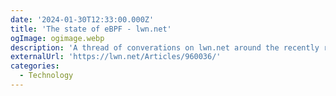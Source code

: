 ```yaml
---
date: '2024-01-30T12:33:00.000Z'
title: 'The state of eBPF - lwn.net'
ogImage: ogimage.webp
description: 'A thread of converations on lwn.net around the recently released state of eBPF report'
externalUrl: 'https://lwn.net/Articles/960036/'
categories:
  - Technology
---
```

